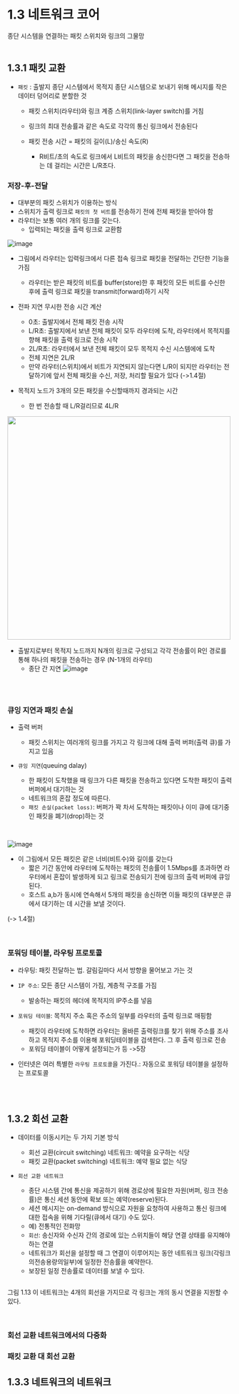 # 1.3 네트워크 코어

종단 시스템을 연결하는 패킷 스위치와 링크의 그물망
</br>
</br>

## 1.3.1 패킷 교환

- `패킷` : 출발지 종단 시스템에서 목적지 종단 시스템으로 보내기 위해 메시지를 작은 데이터 덩어리로 분할한 것
    - 패킷 스위치(라우터)와 링크 계증 스위치(link-layer switch)를 거침
    - 링크의 최대 전송률과 같은 속도로 각각의 통신 링크에서 전송된다

    - 패킷 전송 시간 = 패킷의 길이(L)/송신 속도(R)
        - R비트/초의 속도로 링크에서 L비트의 패킷을 송신한다면 그 패킷을 전송하는 데 걸리는 시간은 L/R초다.

### 저장-후-전달

- 대부분의 패킷 스위치가 이용하는 방식
- 스위치가 출력 링크로 `패킷의 첫 비트`를 전송하기 전에 전체 패킷을 받아야 함
- 라우터는 보통 여러 개의 링크를 갖는다.
    - 입력되는 패킷을 출력 링크로 교환함

![image](https://github.com/user-attachments/assets/0403b233-ef75-4b18-80d3-555d5164eb3b)
- 그림에서 라우터는 입력링크에서 다른 접속 링크로 패킷을 전달하는 간단한 기능을 가짐
  - 라우터는 받은 패킷의 비트를 buffer(store)한 후 패킷의 모든 비트를 수신한 후에 출력 링크로 패킷을 transmit(forward)하기 시작

- 전파 지연 무시한 전송 시간 계산
  - 0초: 출발지에서 전체 패킷 전송 시작
  - L/R초: 출발지에서 보낸 전체 패킷이 모두 라우터에 도착, 라우터에서 목적지를 향해 패킷을 출력 링크로 전송 시작
  - 2L/R초: 라우터에서 보낸 전체 패킷이 모두 목적지 수신 시스템에에 도착
  - 전체 지연은 2L/R
  - 만약 라우터(스위치)에서 비트가 지연되지 않는다면 L/R이 되지만 라우터는 전달하기에 앞서 전체 패킷을 수신, 저장, 처리할 필요가 있다 (->1.4절)

- 목적지 노드가 3개의 모든 패킷을 수신할때까지 경과되는 시간
    - 한 번 전송할 때 L/R걸리므로 4L/R
<img src="https://github.com/user-attachments/assets/9fe50551-842b-4d38-92bf-703168d47b8f" width="500"/>


 
 
- 출발지로부터 목적지 노드까지 N개의 링크로 구성되고 각각 전송률이 R인 경로를 통해 하나의 패킷을 전송하는 경우 (N-1개의 라우터)
     - 종단 간 지연 ![image](https://github.com/user-attachments/assets/5568633a-617e-4dd5-a87a-e094c1228ab4)


</br>
</br>

### 큐잉 지연과 패킷 손실

- 출력 버퍼
    - 패킷 스위치는 여러개의 링크를 가지고 각 링크에 대해 출력 버퍼(출력 큐)를 가지고 있음

- `큐잉 지연`(queuing dalay)
    - 한 패킷이 도착했을 때 링크가 다른 패킷을 전송하고 있다면 도착한 패킷이 출력 버퍼에서 대기하는 것
    - 네트워크의 혼잡 정도에 따른다.
    - `패킷 손실(packet loss)`: 버퍼가 꽉 차서 도착하는 패킷이나 이미 큐에 대기중인 패킷을 폐기(drop)하는 것

</br>

![image](https://github.com/user-attachments/assets/722ea713-3acb-4aea-bf0e-61c68093c866)

- 이 그림에서 모든 패킷은 같은 너비(비트수)와 길이를 갖는다
    - 짧은 기간 동안에 라우터에 도착하는 패킷의 전송률이 1.5Mbps를 초과하면 라우터에서 혼잡이 발생하게 되고 링크로 전송되기 전에 링크의 출력 버퍼에 큐잉된다.
    - 호스트 a,b가 동시에 연속해서 5개의 패킷을 송신하면 이들 패킷의 대부분은 큐에서 대기하는 데 시간을 보낼 것이다.

(-> 1.4절)

</br>

### 포워딩 테이블, 라우팅 프로토콜

- 라우팅: 패킷 전달하는 법. 갈림길마다 서서 방향을 물어보고 가는 것

- `IP 주소`: 모든 종단 시스템이 가짐, 계층적 구조를 가짐
    - 발송하는 패킷의 헤더에 목적지의 IP주소를 넣음
    
- `포워딩 테이블`: 목적지 주소 혹은 주소의 일부를 라우터의 출력 링크로 매핑함
    - 패킷이 라우터에 도착하면 라우터는 올바른 출력링크를 찾기 위해 주소를 조사하고 목적지 주소를 이용해 포워딩테이블을 검색한다. 그 후 출력 링크로 전송
    - 포워딩 테이블이 어떻게 설정되는가 등 ->5장

- 인터넷은 여러 특별한 `라우팅 프로토콜`을 가진다.: 자동으로 포워딩 테이블을 설정하는 프로토콜

</br>
</br>


## 1.3.2 회선 교환

- 데이터를 이동시키는 두 가지 기본 방식
    - 회선 교환(circuit switching) 네트워크: 예약을 요구하는 식당
    - 패킷 교환(packet switching) 네트워크: 예약 필요 없는 식당

- `회선 교환 네트워크`
    - 종단 시스템 간에 통신을 제공하기 위해 경로상에 필요한 자원(버퍼, 링크 전송률)은 통신 세션 동안에 확보 또는 예약(reserve)된다.
    - 세션 메시지는 on-demand 방식으로 자원을 요청하여 사용하고 통신 링크에 대한 접속을 위해 기다릴(큐에서 대기) 수도 있다.
    - 예) 전통적인 전화망
    - `회선`: 송신자와 수신자 간의 경로에 있는 스위치들이 해당 연결 상태를 유지해야 하는 연결
    - 네트워크가 회선을 설정할 때 그 연결이 이루어지는 동안 네트워크 링크(각링크의전송용량의일부)에 일정한 전송률을 예약한다.
    - 보장된 일정 전송률로 데이터를 보낼 수 있다.

<image source="https://github.com/user-attachments/assets/9672513e-d2cd-4307-9b5c-93ec312dbd94" width=300>

그림 1.13
이 네트워크는 4개의 회선을 가지므로 각 링크는 개의 동시 연결을 지원할 수 있다.

</br>

### 회선 교환 네트워크에서의 다중화




### 패킷 교환 대 회선 교환



## 1.3.3 네트워크의 네트워크
